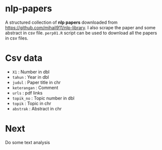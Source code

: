 # nlp-papers

A structured collection of **nlp papers** downloaded from https://github.com/mihail911/nlp-library. I also scrape the paper and some abstract in csv file. `perp01.R` script can be used to download all the papers in csv files.

# Csv data 
- `X1` : Number in dbl
- `tahun` : Year in dbl
- `judul` : Paper title in chr
- `keterangan` : Comment
- `urls` : pdf links
- `topik_no` : Topic number in dbl
- `topik` : Topic in chr
- `abstrak` : Abstract in chr

# Next 

Do some text analysis